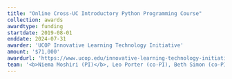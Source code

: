 ```yaml
---
title: "Online Cross-UC Introductory Python Programming Course"
collection: awards
awardtype: funding
startdate: 2019-08-01
enddate: 2024-07-31
awarder: 'UCOP Innovative Learning Technology Initiative'
amount: '$71,000'
awardurl: 'https://www.ucop.edu/innovative-learning-technology-initiative/'
team: '<b>Niema Moshiri (PI)</b>, Leo Porter (co-PI), Beth Simon (co-PI)'
---
```

